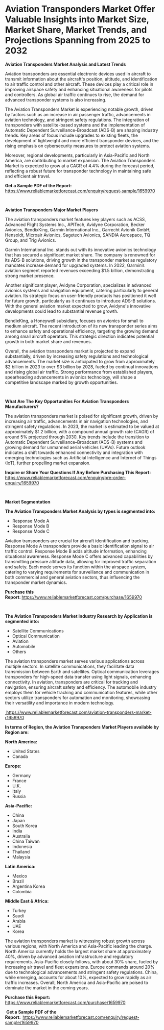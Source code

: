 <p><h1>Aviation Transponders Market Offer Valuable Insights into Market Size, Market Share, Market Trends, and Projections Spanning from 2025 to 2032</h1></p><p><strong>Aviation Transponders Market Analysis and Latest Trends</strong></p>
<p><p>Aviation transponders are essential electronic devices used in aircraft to transmit information about the aircraft's position, altitude, and identification to air traffic control and other aircraft. These devices play a critical role in improving airspace safety and enhancing situational awareness for pilots and controllers. As global air traffic continues to rise, the demand for advanced transponder systems is also increasing.</p><p>The Aviation Transponders Market is experiencing notable growth, driven by factors such as an increase in air passenger traffic, advancements in aviation technology, and stringent safety regulations. The integration of transponders with satellite-based systems and the implementation of Automatic Dependent Surveillance-Broadcast (ADS-B) are shaping industry trends. Key areas of focus include upgrades to existing fleets, the development of lightweight and more efficient transponder devices, and the rising emphasis on cybersecurity measures to protect aviation systems.</p><p>Moreover, regional developments, particularly in Asia-Pacific and North America, are contributing to market expansion. The Aviation Transponders Market is expected to grow at a CAGR of 4.4% during the forecast period, reflecting a robust future for transponder technology in maintaining safe and efficient air travel.</p></p>
<p><strong>Get a Sample PDF of the Report:&nbsp;</strong> <a href="https://www.reliablemarketforecast.com/enquiry/request-sample/1659970?utm_campaign=2603&utm_medium=2&utm_source=Github&utm_content=ia&utm_term=16042025&utm_id=aviation-transponders">https://www.reliablemarketforecast.com/enquiry/request-sample/1659970</a></p>
<p>&nbsp;</p>
<p><strong>Aviation Transponders Major Market Players</strong></p>
<p><p>The aviation transponders market features key players such as ACSS, Advanced Flight Systems Inc., APITech, Avidyne Corporation, Becker Avionics, BendixKing, Garmin International Inc., Garrecht Avionik GmbH, Hensoldt, Microair Avionics, Sagetech Avionics, SANDIA Aerospace, TQ Group, and Trig Avionics. </p><p>Garmin International Inc. stands out with its innovative avionics technology that has secured a significant market share. The company is renowned for its ADS-B solutions, driving growth in the transponder market as regulatory mandates increase demand for upgraded systems. In 2022, Garmin’s aviation segment reported revenues exceeding $1.5 billion, demonstrating strong market presence.</p><p>Another significant player, Avidyne Corporation, specializes in advanced avionics systems and navigation equipment, catering particularly to general aviation. Its strategic focus on user-friendly products has positioned it well for future growth, particularly as it continues to introduce ADS-B solutions. With the general aviation market expected to grow, Avidyne's innovative developments could lead to substantial revenue growth.</p><p>BendixKing, a Honeywell subsidiary, focuses on avionics for small to medium aircraft. The recent introduction of its new transponder series aims to enhance safety and operational efficiency, targeting the growing demand among small aircraft operators. This strategic direction indicates potential growth in both market share and revenues.</p><p>Overall, the aviation transponders market is projected to expand substantially, driven by increasing safety regulations and technological advancements. The market size is anticipated to grow from approximately $2 billion in 2023 to over $3 billion by 2028, fueled by continual innovations and rising global air traffic. Strong performance from established players, spearheading advancements in avionics technology, will shape a competitive landscape marked by growth opportunities.</p></p>
<p>&nbsp;</p>
<p><strong>What Are The Key Opportunities For Aviation Transponders Manufacturers?</strong></p>
<p><p>The aviation transponders market is poised for significant growth, driven by increasing air traffic, advancements in air navigation technologies, and stringent safety regulations. In 2023, the market is estimated to be valued at approximately $1.2 billion, with a compound annual growth rate (CAGR) of around 5% projected through 2030. Key trends include the transition to Automatic Dependent Surveillance–Broadcast (ADS-B) systems and growing demand for unmanned aerial vehicles (UAVs). Future outlook indicates a shift towards enhanced connectivity and integration with emerging technologies such as Artificial Intelligence and Internet of Things (IoT), further propelling market expansion.</p></p>
<p><strong>Inquire or Share Your Questions If Any Before Purchasing This Report:</strong> <a href="https://www.reliablemarketforecast.com/enquiry/pre-order-enquiry/1659970?utm_campaign=2603&utm_medium=2&utm_source=Github&utm_content=ia&utm_term=16042025&utm_id=aviation-transponders">https://www.reliablemarketforecast.com/enquiry/pre-order-enquiry/1659970</a></p>
<p>&nbsp;</p>
<p><strong>Market Segmentation</strong></p>
<p><strong>The Aviation Transponders Market Analysis by types is segmented into:</strong></p>
<p><ul><li>Response Mode A</li><li>Response Mode B</li><li>Response Mode C</li></ul></p>
<p><p>Aviation transponders are crucial for aircraft identification and tracking. Response Mode A transponders provide a basic identification signal to air traffic control. Response Mode B adds altitude information, enhancing situational awareness. Response Mode C offers advanced capabilities by transmitting pressure altitude data, allowing for improved traffic separation and safety. Each mode serves its function within the airspace system, catering to varying requirements for surveillance and communication in both commercial and general aviation sectors, thus influencing the transponder market dynamics.</p></p>
<p><strong>Purchase this Report:&nbsp;</strong><a href="https://www.reliablemarketforecast.com/purchase/1659970?utm_campaign=2603&utm_medium=2&utm_source=Github&utm_content=ia&utm_term=16042025&utm_id=aviation-transponders">https://www.reliablemarketforecast.com/purchase/1659970</a></p>
<p>&nbsp;</p>
<p><strong>The Aviation Transponders Market Industry Research by Application is segmented into:</strong></p>
<p><ul><li>Satellite Communications</li><li>Optical Communication</li><li>Aviation</li><li>Automobile</li><li>Others</li></ul></p>
<p><p>The aviation transponders market serves various applications across multiple sectors. In satellite communications, they facilitate data transmission between Earth and satellites. Optical communication leverages transponders for high-speed data transfer using light signals, enhancing connectivity. In aviation, transponders are critical for tracking and navigation, ensuring aircraft safety and efficiency. The automobile industry employs them for vehicle tracking and communication features, while other sectors utilize transponders for automation and monitoring, showcasing their versatility and importance in modern technology.</p></p>
<p><a href="https://www.reliablemarketforecast.com/aviation-transponders-market-r1659970?utm_campaign=2603&utm_medium=2&utm_source=Github&utm_content=ia&utm_term=16042025&utm_id=aviation-transponders">&nbsp;https://www.reliablemarketforecast.com/aviation-transponders-market-r1659970</a></p>
<p><strong>In terms of Region, the Aviation Transponders Market Players available by Region are:</strong></p>
<p>
    <p> <strong> North America: </strong>
        <ul>
            <li>United States</li>
            <li>Canada</li>
        </ul>
        </p> 
    <p> <strong> Europe: </strong>
        <ul>
            <li>Germany</li>
            <li>France</li>
            <li>U.K.</li>
            <li>Italy</li>
            <li>Russia</li>
        </ul>
        </p> 
    <p> <strong> Asia-Pacific: </strong>
        <ul>
            <li>China</li>
            <li>Japan</li>
            <li>South Korea</li>
            <li>India</li>
            <li>Australia</li>
            <li>China Taiwan</li>
            <li>Indonesia</li>
            <li>Thailand</li>
            <li>Malaysia</li>
        </ul>
        </p> 
    <p> <strong> Latin America: </strong>
        <ul>
            <li>Mexico</li>
            <li>Brazil</li>
            <li>Argentina Korea</li>
            <li>Colombia</li>
        </ul>
        </p> 
    <p> <strong> Middle East & Africa: </strong>
        <ul>
            <li>Turkey</li>
            <li>Saudi</li>
            <li>Arabia</li>
            <li>UAE</li>
            <li>Korea</li>
        </ul>
    </p>
    </p>
<p><p>The aviation transponders market is witnessing robust growth across various regions, with North America and Asia-Pacific leading the charge. North America currently holds the largest market share at approximately 40%, driven by advanced aviation infrastructure and regulatory requirements. Asia-Pacific closely follows, with about 30% share, fueled by increasing air travel and fleet expansions. Europe commands around 20% due to technological advancements and stringent safety regulations. China, while emerging, accounts for about 10%, expected to grow rapidly as air traffic increases. Overall, North America and Asia-Pacific are poised to dominate the market in the coming years.</p></p>
<p><strong>Purchase this Report: </strong><a href="https://www.reliablemarketforecast.com/purchase/1659970?utm_campaign=2603&utm_medium=2&utm_source=Github&utm_content=ia&utm_term=16042025&utm_id=aviation-transponders">https://www.reliablemarketforecast.com/purchase/1659970</a></p>
<p>&nbsp;<strong>Get a Sample PDF of the Report:&nbsp;&nbsp;</strong><a href="https://www.reliablemarketforecast.com/enquiry/request-sample/1659970?utm_campaign=2603&utm_medium=2&utm_source=Github&utm_content=ia&utm_term=16042025&utm_id=aviation-transponders">https://www.reliablemarketforecast.com/enquiry/request-sample/1659970</a></p>
<p><strong></strong></p>
<p><p></p><p></p><p></p></p>